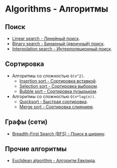 ﻿# Algorithms - Алгоритмы

## Поиск

- [Linear search - Линейный поиск](./Search/LinearSearch/LinearSearch.md).
- [Binary search - Бинарный (двоичный) поиск](./Search/BinarySearch/BinarySearch.md).
- [Interpolation search - Интерполяционный поиск](./Search/InterpolationSearch/InterpolationSearch.md).

## Сортировка

- Алгоритмы со сложностью `O(n^2)`.
   - [Insertion sort - Сортировка вставкой](./Sorting/InsertionSort/InsertionSort.md).
   - [Selection sort - Сортировка выбором](./Sorting/SelectionSort/SelectionSort.md).
   - [Bubble sort - Сортировка пузырьком](./Sorting/BubbleSort/BubbleSort.md).
- Алгоритмы со сложностью `O(n*log(n))`.
   - [Quicksort - Быстрая сортировка](./Sorting/Quicksort/Quicksort.md).
   - [Merge sort - Сортировка слиянием](./Sorting/MergeSort/MergeSort.md).

## Графы (сети)

- [Breadth-First Search (BFS) - Поиск в ширину](./Graph/BreadthFirstSearch/BreadthFirstSearch.md).

## Прочие алгоритмы

- [Euclidean algorithm - Алгоритм Евклида](./EuclideanAlgorithm/EuclideanAlgorithm.md).
